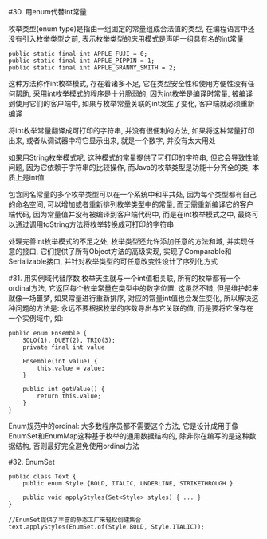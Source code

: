#30. 用enum代替int常量

枚举类型(enum type)是指由一组固定的常量组成合法值的类型, 在编程语言中还没有引入枚举类型之前, 表示枚举类型的床用模式是声明一组具有名的int常量

	public static final int APPLE_FUJI = 0;
	public static final int APPLE_PIPPIN = 1;
	public static final int APPLE_GRANNY_SMITH = 2;

这种方法称作int枚举模式, 存在着诸多不足, 它在类型安全性和使用方便性没有任何帮助, 采用int枚举模式的程序是十分脆弱的, 因为int枚举是编译时常量, 被编译到使用它们的客户端中, 如果与枚举常量关联的int发生了变化, 客户端就必须重新编译

将int枚举常量翻译成可打印的字符串, 并没有很便利的方法, 如果将这种常量打印出来, 或者从调试器中将它显示出来, 就是一个数字, 并没有太大用处

如果用String枚举模式呢, 这种模式的常量提供了可打印的字符串, 但它会导致性能问题, 因为它依赖于字符串的比较操作, 而Java的枚举类型是功能十分齐全的类, 本质上是int值

包含同名常量的多个枚举类型可以在一个系统中和平共处, 因为每个类型都有自己的命名空间, 可以增加或者重新排列枚举类型中的常量, 而无需重新编译它的客户端代码, 因为常量值并没有被编译到客户端代码中, 而是在int枚举模式之中, 最终可以通过调用toString方法将枚举转换成可打印的字符串

处理完善int枚举模式的不足之处, 枚举类型还允许添加任意的方法和域, 并实现任意的接口, 它们提供了所有Object方法的高级实现, 实现了Comparable和Serializable接口, 并针对枚举类型的可任意改变性设计了序列化方式

#31. 用实例域代替序数
枚举天生就与一个int值相关联, 所有的枚举都有一个ordinal方法, 它返回每个枚举常量在类型中的数字位置, 这虽然不错, 但是维护起来就像一场噩梦, 如果常量进行重新排序, 对应的常量int值也会发生变化, 所以解决这种问题的方法是: 永远不要根据枚举的序数导出与它关联的值, 而是要将它保存在一个实例域中, 如:
	
	public enum Ensemble {
		SOLO(1), DUET(2), TRIO(3);
		private final int value

		Ensemble(int value) {
			this.value = value;		
		}
		
		public int getValue() {
			return this.value;
		}
	}

Enum规范中的ordinal: 大多数程序员都不需要这个方法, 它是设计成用于像EnumSet和EnumMap这种基于枚举的通用数据结构的, 除非你在编写的是这种数据结构, 否则最好完全避免使用ordinal方法

#32. EnumSet
	
	public class Text {
		public enum Style {BOLD, ITALIC, UNDERLINE, STRIKETHROUGH }

		public void applyStyles(Set<Style> styles) { ... }
	}

	//EnumSet提供了丰富的静态工厂来轻松创建集合
	text.applyStyles(EnumSet.of(Style.BOLD, Style.ITALIC));